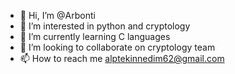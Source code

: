 - 👋 Hi, I’m @Arbonti
- 👀 I’m interested in python and cryptology 
- 🌱 I’m currently learning C languages
- 💞️ I’m looking to collaborate on cryptology team
- 📫 How to reach me alptekinnedim62@gmail.com

<!---
Arbonti/Arbonti is a ✨ special ✨ repository because its `README.md` (this file) appears on your GitHub profile.
You can click the Preview link to take a look at your changes.
--->
